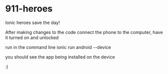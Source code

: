 # 911-heroes
Ionic heroes save the day!

After making changes to the code
connect the phone to the computer, have it turned on and unlocked

run in the command line
ionic run android --device

you should see the app being installed on the device

:)
